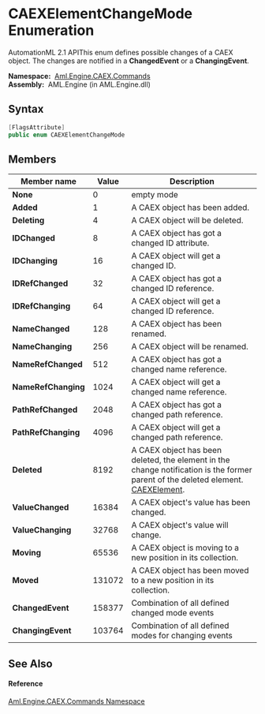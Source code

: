 CAEXElementChangeMode Enumeration
=================================
AutomationML 2.1 APIThis enum defines possible changes of a CAEX object. The changes are notified in a **ChangedEvent** or a **ChangingEvent**.

  **Namespace:**  [Aml.Engine.CAEX.Commands][1]  
  **Assembly:**  AML.Engine (in AML.Engine.dll)

Syntax
------

```csharp
[FlagsAttribute]
public enum CAEXElementChangeMode
```


Members
-------

Member name         | Value  | Description                                                                                                                           
------------------- | ------ | ------------------------------------------------------------------------------------------------------------------------------------- 
**None**            | 0      | empty mode                                                                                                                            
**Added**           | 1      | A CAEX object has been added.                                                                                                         
**Deleting**        | 4      | A CAEX object will be deleted.                                                                                                        
**IDChanged**       | 8      | A CAEX object has got a changed ID attribute.                                                                                         
**IDChanging**      | 16     | A CAEX object will get a changed ID.                                                                                                  
**IDRefChanged**    | 32     | A CAEX object has got a changed ID reference.                                                                                         
**IDRefChanging**   | 64     | A CAEX object will get a changed ID reference.                                                                                        
**NameChanged**     | 128    | A CAEX object has been renamed.                                                                                                       
**NameChanging**    | 256    | A CAEX object will be renamed.                                                                                                        
**NameRefChanged**  | 512    | A CAEX object has got a changed name reference.                                                                                       
**NameRefChanging** | 1024   | A CAEX object will get a changed name reference.                                                                                      
**PathRefChanged**  | 2048   | A CAEX object has got a changed path reference.                                                                                       
**PathRefChanging** | 4096   | A CAEX object will get a changed path reference.                                                                                      
**Deleted**         | 8192   | A CAEX object has been deleted, the element in the change notification is the former parent of the deleted element. [CAEXElement][2]. 
**ValueChanged**    | 16384  | A CAEX object's value has been changed.                                                                                               
**ValueChanging**   | 32768  | A CAEX object's value will change.                                                                                                    
**Moving**          | 65536  | A CAEX object is moving to a new position in its collection.                                                                          
**Moved**           | 131072 | A CAEX object has been moved to a new position in its collection.                                                                     
**ChangedEvent**    | 158377 | Combination of all defined changed mode events                                                                                        
**ChangingEvent**   | 103764 | Combination of all defined modes for changing events                                                                                  


See Also
--------

#### Reference
[Aml.Engine.CAEX.Commands Namespace][1]  

[1]: ../README.md
[2]: ../CAEXElementChangeEventArgs/CAEXElement.md
[3]: https://www.automationml.org
[4]: ../../icons/logoShade.png
